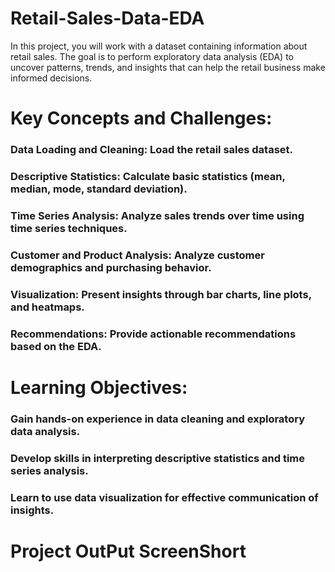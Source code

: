 # Retail-Sales-Data-EDA
In this project, you will work with a dataset containing information about retail sales. The goal is to perform exploratory data analysis (EDA) to uncover patterns, trends, and insights that can help the retail business make informed decisions.
# Key Concepts and Challenges:



### Data Loading and Cleaning: Load the retail sales dataset.
### Descriptive Statistics: Calculate basic statistics (mean, median, mode, standard deviation).
### Time Series Analysis: Analyze sales trends over time using time series techniques.
### Customer and Product Analysis: Analyze customer demographics and purchasing behavior.
### Visualization: Present insights through bar charts, line plots, and heatmaps.
### Recommendations: Provide actionable recommendations based on the EDA.


# Learning Objectives:



### Gain hands-on experience in data cleaning and exploratory data analysis.
### Develop skills in interpreting descriptive statistics and time series analysis.
### Learn to use data visualization for effective communication of insights.


# Project OutPut ScreenShort
